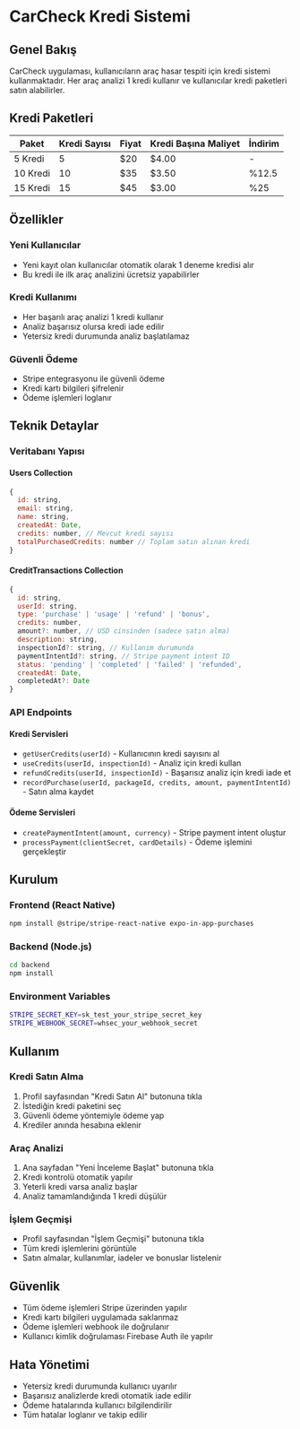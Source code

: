 # CarCheck Kredi Sistemi

## Genel Bakış

CarCheck uygulaması, kullanıcıların araç hasar tespiti için kredi sistemi kullanmaktadır. Her araç analizi 1 kredi kullanır ve kullanıcılar kredi paketleri satın alabilirler.

## Kredi Paketleri

| Paket    | Kredi Sayısı | Fiyat | Kredi Başına Maliyet | İndirim |
| -------- | ------------ | ----- | -------------------- | ------- |
| 5 Kredi  | 5            | $20   | $4.00                | -       |
| 10 Kredi | 10           | $35   | $3.50                | %12.5   |
| 15 Kredi | 15           | $45   | $3.00                | %25     |

## Özellikler

### Yeni Kullanıcılar

- Yeni kayıt olan kullanıcılar otomatik olarak 1 deneme kredisi alır
- Bu kredi ile ilk araç analizini ücretsiz yapabilirler

### Kredi Kullanımı

- Her başarılı araç analizi 1 kredi kullanır
- Analiz başarısız olursa kredi iade edilir
- Yetersiz kredi durumunda analiz başlatılamaz

### Güvenli Ödeme

- Stripe entegrasyonu ile güvenli ödeme
- Kredi kartı bilgileri şifrelenir
- Ödeme işlemleri loglanır

## Teknik Detaylar

### Veritabanı Yapısı

#### Users Collection

```javascript
{
  id: string,
  email: string,
  name: string,
  createdAt: Date,
  credits: number, // Mevcut kredi sayısı
  totalPurchasedCredits: number // Toplam satın alınan kredi
}
```

#### CreditTransactions Collection

```javascript
{
  id: string,
  userId: string,
  type: 'purchase' | 'usage' | 'refund' | 'bonus',
  credits: number,
  amount?: number, // USD cinsinden (sadece satın alma)
  description: string,
  inspectionId?: string, // Kullanım durumunda
  paymentIntentId?: string, // Stripe payment intent ID
  status: 'pending' | 'completed' | 'failed' | 'refunded',
  createdAt: Date,
  completedAt?: Date
}
```

### API Endpoints

#### Kredi Servisleri

- `getUserCredits(userId)` - Kullanıcının kredi sayısını al
- `useCredits(userId, inspectionId)` - Analiz için kredi kullan
- `refundCredits(userId, inspectionId)` - Başarısız analiz için kredi iade et
- `recordPurchase(userId, packageId, credits, amount, paymentIntentId)` - Satın alma kaydet

#### Ödeme Servisleri

- `createPaymentIntent(amount, currency)` - Stripe payment intent oluştur
- `processPayment(clientSecret, cardDetails)` - Ödeme işlemini gerçekleştir

## Kurulum

### Frontend (React Native)

```bash
npm install @stripe/stripe-react-native expo-in-app-purchases
```

### Backend (Node.js)

```bash
cd backend
npm install
```

### Environment Variables

```bash
STRIPE_SECRET_KEY=sk_test_your_stripe_secret_key
STRIPE_WEBHOOK_SECRET=whsec_your_webhook_secret
```

## Kullanım

### Kredi Satın Alma

1. Profil sayfasından "Kredi Satın Al" butonuna tıkla
2. İstediğin kredi paketini seç
3. Güvenli ödeme yöntemiyle ödeme yap
4. Krediler anında hesabına eklenir

### Araç Analizi

1. Ana sayfadan "Yeni İnceleme Başlat" butonuna tıkla
2. Kredi kontrolü otomatik yapılır
3. Yeterli kredi varsa analiz başlar
4. Analiz tamamlandığında 1 kredi düşülür

### İşlem Geçmişi

- Profil sayfasından "İşlem Geçmişi" butonuna tıkla
- Tüm kredi işlemlerini görüntüle
- Satın almalar, kullanımlar, iadeler ve bonuslar listelenir

## Güvenlik

- Tüm ödeme işlemleri Stripe üzerinden yapılır
- Kredi kartı bilgileri uygulamada saklanmaz
- Ödeme işlemleri webhook ile doğrulanır
- Kullanıcı kimlik doğrulaması Firebase Auth ile yapılır

## Hata Yönetimi

- Yetersiz kredi durumunda kullanıcı uyarılır
- Başarısız analizlerde kredi otomatik iade edilir
- Ödeme hatalarında kullanıcı bilgilendirilir
- Tüm hatalar loglanır ve takip edilir
